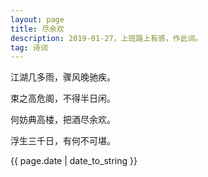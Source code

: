 ```yaml
---
layout: page
title: 尽余欢
description: 2019-01-27，上班路上有感，作此词。
tag: 诗词
---
```


<p>江湖几多雨，骤风晚驰疾。</p>
<p>束之高危阁，不得半日闲。</p>
<p>何妨典高楼，把酒尽余欢。</p>
<p>浮生三千日，有何不可堪。</p>
<p>{{ page.date | date_to_string }}</p>
